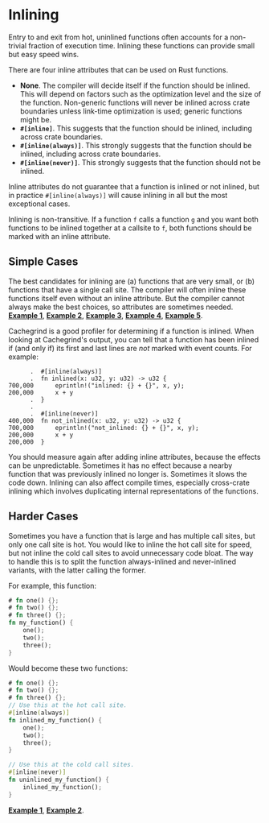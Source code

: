 # Inlining

Entry to and exit from hot, uninlined functions often accounts for a
non-trivial fraction of execution time. Inlining these functions can provide
small but easy speed wins. 

There are four inline attributes that can be used on Rust functions.
- **None**. The compiler will decide itself if the function should be inlined.
  This will depend on factors such as the optimization level and the size of
  the function. Non-generic functions will never be inlined across crate
  boundaries unless link-time optimization is used; generic functions might be.
- **`#[inline]`**. This suggests that the function should be inlined, including
  across crate boundaries.
- **`#[inline(always)]`**. This strongly suggests that the function should be
  inlined, including across crate boundaries.
- **`#[inline(never)]`**. This strongly suggests that the function should not
  be inlined.

Inline attributes do not guarantee that a function is inlined or not inlined,
but in practice `#[inline(always)]` will cause inlining in all but the most
exceptional cases.

Inlining is non-transitive. If a function `f` calls a function `g` and you want
both functions to be inlined together at a callsite to `f`, both functions
should be marked with an inline attribute.

## Simple Cases

The best candidates for inlining are (a) functions that are very small, or (b)
functions that have a single call site. The compiler will often inline these
functions itself even without an inline attribute. But the compiler cannot
always make the best choices, so attributes are sometimes needed.
[**Example 1**](https://github.com/rust-lang/rust/pull/37083/commits/6a4bb35b70862f33ac2491ffe6c55fb210c8490d),
[**Example 2**](https://github.com/rust-lang/rust/pull/50407/commits/e740b97be699c9445b8a1a7af6348ca2d4c460ce),
[**Example 3**](https://github.com/rust-lang/rust/pull/50564/commits/77c40f8c6f8cc472f6438f7724d60bf3b7718a0c),
[**Example 4**](https://github.com/rust-lang/rust/pull/57719/commits/92fd6f9d30d0b6b4ecbcf01534809fb66393f139),
[**Example 5**](https://github.com/rust-lang/rust/pull/69256/commits/e761f3af904b3c275bdebc73bb29ffc45384945d).

Cachegrind is a good profiler for determining if a function is inlined. When
looking at Cachegrind's output, you can tell that a function has been inlined
if (and only if) its first and last lines are *not* marked with event counts.
For example:
```text
      .  #[inline(always)]
      .  fn inlined(x: u32, y: u32) -> u32 {
700,000      eprintln!("inlined: {} + {}", x, y);
200,000      x + y
      .  }
      .  
      .  #[inline(never)]
400,000  fn not_inlined(x: u32, y: u32) -> u32 {
700,000      eprintln!("not_inlined: {} + {}", x, y);
200,000      x + y
200,000  }
```
You should measure again after adding inline attributes, because the effects
can be unpredictable. Sometimes it has no effect because a nearby function that
was previously inlined no longer is. Sometimes it slows the code down. Inlining
can also affect compile times, especially cross-crate inlining which involves
duplicating internal representations of the functions.

## Harder Cases

Sometimes you have a function that is large and has multiple call sites, but
only one call site is hot. You would like to inline the hot call site for
speed, but not inline the cold call sites to avoid unnecessary code bloat. The
way to handle this is to split the function always-inlined and never-inlined
variants, with the latter calling the former.

For example, this function:
```rust
# fn one() {};
# fn two() {};
# fn three() {};
fn my_function() {
    one();
    two();
    three();
}
```
Would become these two functions:
```rust
# fn one() {};
# fn two() {};
# fn three() {};
// Use this at the hot call site.
#[inline(always)]
fn inlined_my_function() {
    one();
    two();
    three();
}

// Use this at the cold call sites.
#[inline(never)]
fn uninlined_my_function() {
    inlined_my_function();
}
```
[**Example 1**](https://github.com/rust-lang/rust/pull/53513/commits/b73843f9422fb487b2d26ac2d65f79f73a4c9ae3),
[**Example 2**](https://github.com/rust-lang/rust/pull/64420/commits/a2261ad66400c3145f96ebff0d9b75e910fa89dd).

